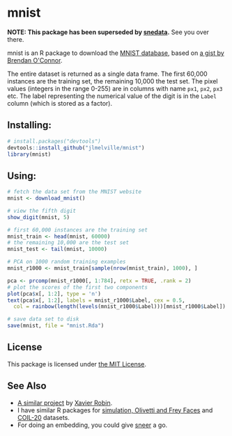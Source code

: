 # mnist

**NOTE: This package has been superseded by [snedata](https://github.com/jlmelville/snedata).** 
See you over there.

mnist is an R package to download the 
[MNIST database](http://yann.lecun.com/exdb/mnist/), based on 
[a gist by Brendan O'Connor](https://gist.github.com/brendano/39760).

The entire dataset is returned as a single data frame. The first 60,000
instances are the training set, the remaining 10,000 the test set. The pixel
values (integers in the range 0-255) are in columns with name `px1`, `px2`,
`px3` etc. The label representing the numerical value of the digit is in the
`Label` column (which is stored as a factor).

## Installing:

```R
# install.packages("devtools")
devtools::install_github("jlmelville/mnist")
library(mnist)
```

## Using:

```R
# fetch the data set from the MNIST website
mnist <- download_mnist()

# view the fifth digit
show_digit(mnist, 5)

# first 60,000 instances are the training set
mnist_train <- head(mnist, 60000)
# the remaining 10,000 are the test set
mnist_test <- tail(mnist, 10000)

# PCA on 1000 random training examples
mnist_r1000 <- mnist_train[sample(nrow(mnist_train), 1000), ]

pca <- prcomp(mnist_r1000[, 1:784], retx = TRUE, .rank = 2)
# plot the scores of the first two components
plot(pca$x[, 1:2], type = 'n')
text(pca$x[, 1:2], labels = mnist_r1000$Label, cex = 0.5,
  col = rainbow(length(levels(mnist_r1000$Label)))[mnist_r1000$Label])

# save data set to disk
save(mnist, file = "mnist.Rda")
```

## License

This package is licensed under 
[the MIT License](http://opensource.org/licenses/MIT).

## See Also

* [A similar project](https://github.com/xrobin/mnist) by [Xavier Robin](https://github.com/xrobin).
* I have similar R packages for [simulation, Olivetti and Frey Faces](https://github.com/jlmelville/snedata) and [COIL-20](https://github.com/jlmelville/coil20) datasets.
* For doing an embedding, you could give [sneer](https://github.com/jlmelville/sneer) a go.
